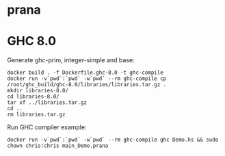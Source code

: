 # prana

# GHC 8.0

Generate ghc-prim, integer-simple and base:

    docker build . -f Dockerfile.ghc-8.0 -t ghc-compile
    docker run -v`pwd`:`pwd` -w`pwd` --rm ghc-compile cp /root/ghc_build/ghc-8.0/libraries/libraries.tar.gz .
    mkdir libraries-8.0/
    cd libraries-8.0/
    tar xf ../libraries.tar.gz
    cd ..
    rm libraries.tar.gz

Run GHC compiler example:

    docker run -v`pwd`:`pwd` -w`pwd` --rm ghc-compile ghc Demo.hs && sudo chown chris:chris main_Demo.prana
